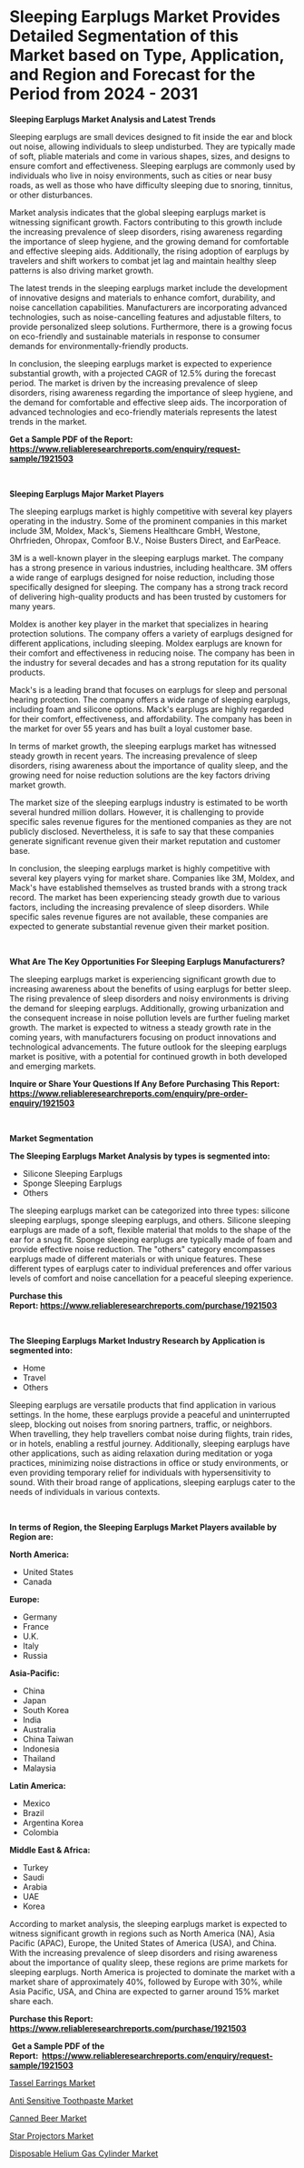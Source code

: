 <p><h1>Sleeping Earplugs Market Provides Detailed Segmentation of this Market based on Type, Application, and Region and Forecast for the Period from 2024 - 2031</h1></p><p><strong>Sleeping Earplugs Market Analysis and Latest Trends</strong></p>
<p><p>Sleeping earplugs are small devices designed to fit inside the ear and block out noise, allowing individuals to sleep undisturbed. They are typically made of soft, pliable materials and come in various shapes, sizes, and designs to ensure comfort and effectiveness. Sleeping earplugs are commonly used by individuals who live in noisy environments, such as cities or near busy roads, as well as those who have difficulty sleeping due to snoring, tinnitus, or other disturbances.</p><p>Market analysis indicates that the global sleeping earplugs market is witnessing significant growth. Factors contributing to this growth include the increasing prevalence of sleep disorders, rising awareness regarding the importance of sleep hygiene, and the growing demand for comfortable and effective sleeping aids. Additionally, the rising adoption of earplugs by travelers and shift workers to combat jet lag and maintain healthy sleep patterns is also driving market growth.</p><p>The latest trends in the sleeping earplugs market include the development of innovative designs and materials to enhance comfort, durability, and noise cancellation capabilities. Manufacturers are incorporating advanced technologies, such as noise-cancelling features and adjustable filters, to provide personalized sleep solutions. Furthermore, there is a growing focus on eco-friendly and sustainable materials in response to consumer demands for environmentally-friendly products.</p><p>In conclusion, the sleeping earplugs market is expected to experience substantial growth, with a projected CAGR of 12.5% during the forecast period. The market is driven by the increasing prevalence of sleep disorders, rising awareness regarding the importance of sleep hygiene, and the demand for comfortable and effective sleep aids. The incorporation of advanced technologies and eco-friendly materials represents the latest trends in the market.</p></p>
<p><strong>Get a Sample PDF of the Report:&nbsp; <a href="https://www.reliableresearchreports.com/enquiry/request-sample/1921503">https://www.reliableresearchreports.com/enquiry/request-sample/1921503</a></strong></p>
<p>&nbsp;</p>
<p><strong>Sleeping Earplugs Major Market Players</strong></p>
<p><p>The sleeping earplugs market is highly competitive with several key players operating in the industry. Some of the prominent companies in this market include 3M, Moldex, Mack's, Siemens Healthcare GmbH, Westone, Ohrfrieden, Ohropax, Comfoor B.V., Noise Busters Direct, and EarPeace.</p><p>3M is a well-known player in the sleeping earplugs market. The company has a strong presence in various industries, including healthcare. 3M offers a wide range of earplugs designed for noise reduction, including those specifically designed for sleeping. The company has a strong track record of delivering high-quality products and has been trusted by customers for many years.</p><p>Moldex is another key player in the market that specializes in hearing protection solutions. The company offers a variety of earplugs designed for different applications, including sleeping. Moldex earplugs are known for their comfort and effectiveness in reducing noise. The company has been in the industry for several decades and has a strong reputation for its quality products.</p><p>Mack's is a leading brand that focuses on earplugs for sleep and personal hearing protection. The company offers a wide range of sleeping earplugs, including foam and silicone options. Mack's earplugs are highly regarded for their comfort, effectiveness, and affordability. The company has been in the market for over 55 years and has built a loyal customer base.</p><p>In terms of market growth, the sleeping earplugs market has witnessed steady growth in recent years. The increasing prevalence of sleep disorders, rising awareness about the importance of quality sleep, and the growing need for noise reduction solutions are the key factors driving market growth.</p><p>The market size of the sleeping earplugs industry is estimated to be worth several hundred million dollars. However, it is challenging to provide specific sales revenue figures for the mentioned companies as they are not publicly disclosed. Nevertheless, it is safe to say that these companies generate significant revenue given their market reputation and customer base.</p><p>In conclusion, the sleeping earplugs market is highly competitive with several key players vying for market share. Companies like 3M, Moldex, and Mack's have established themselves as trusted brands with a strong track record. The market has been experiencing steady growth due to various factors, including the increasing prevalence of sleep disorders. While specific sales revenue figures are not available, these companies are expected to generate substantial revenue given their market position.</p></p>
<p>&nbsp;</p>
<p><strong>What Are The Key Opportunities For Sleeping Earplugs Manufacturers?</strong></p>
<p><p>The sleeping earplugs market is experiencing significant growth due to increasing awareness about the benefits of using earplugs for better sleep. The rising prevalence of sleep disorders and noisy environments is driving the demand for sleeping earplugs. Additionally, growing urbanization and the consequent increase in noise pollution levels are further fueling market growth. The market is expected to witness a steady growth rate in the coming years, with manufacturers focusing on product innovations and technological advancements. The future outlook for the sleeping earplugs market is positive, with a potential for continued growth in both developed and emerging markets.</p></p>
<p><strong>Inquire or Share Your Questions If Any Before Purchasing This Report: <a href="https://www.reliableresearchreports.com/enquiry/pre-order-enquiry/1921503">https://www.reliableresearchreports.com/enquiry/pre-order-enquiry/1921503</a></strong></p>
<p>&nbsp;</p>
<p><strong>Market Segmentation</strong></p>
<p><strong>The Sleeping Earplugs Market Analysis by types is segmented into:</strong></p>
<p><ul><li>Silicone Sleeping Earplugs</li><li>Sponge Sleeping Earplugs</li><li>Others</li></ul></p>
<p><p>The sleeping earplugs market can be categorized into three types: silicone sleeping earplugs, sponge sleeping earplugs, and others. Silicone sleeping earplugs are made of a soft, flexible material that molds to the shape of the ear for a snug fit. Sponge sleeping earplugs are typically made of foam and provide effective noise reduction. The "others" category encompasses earplugs made of different materials or with unique features. These different types of earplugs cater to individual preferences and offer various levels of comfort and noise cancellation for a peaceful sleeping experience.</p></p>
<p><strong>Purchase this Report:&nbsp;<a href="https://www.reliableresearchreports.com/purchase/1921503">https://www.reliableresearchreports.com/purchase/1921503</a></strong></p>
<p>&nbsp;</p>
<p><strong>The Sleeping Earplugs Market Industry Research by Application is segmented into:</strong></p>
<p><ul><li>Home</li><li>Travel</li><li>Others</li></ul></p>
<p><p>Sleeping earplugs are versatile products that find application in various settings. In the home, these earplugs provide a peaceful and uninterrupted sleep, blocking out noises from snoring partners, traffic, or neighbors. When travelling, they help travellers combat noise during flights, train rides, or in hotels, enabling a restful journey. Additionally, sleeping earplugs have other applications, such as aiding relaxation during meditation or yoga practices, minimizing noise distractions in office or study environments, or even providing temporary relief for individuals with hypersensitivity to sound. With their broad range of applications, sleeping earplugs cater to the needs of individuals in various contexts.</p></p>
<p>&nbsp;</p>
<p><strong>In terms of Region, the Sleeping Earplugs Market Players available by Region are:</strong></p>
<p>
    <p> <strong> North America: </strong>
        <ul>
            <li>United States</li>
            <li>Canada</li>
        </ul>
        </p> 
    <p> <strong> Europe: </strong>
        <ul>
            <li>Germany</li>
            <li>France</li>
            <li>U.K.</li>
            <li>Italy</li>
            <li>Russia</li>
        </ul>
        </p> 
    <p> <strong> Asia-Pacific: </strong>
        <ul>
            <li>China</li>
            <li>Japan</li>
            <li>South Korea</li>
            <li>India</li>
            <li>Australia</li>
            <li>China Taiwan</li>
            <li>Indonesia</li>
            <li>Thailand</li>
            <li>Malaysia</li>
        </ul>
        </p> 
    <p> <strong> Latin America: </strong>
        <ul>
            <li>Mexico</li>
            <li>Brazil</li>
            <li>Argentina Korea</li>
            <li>Colombia</li>
        </ul>
        </p> 
    <p> <strong> Middle East & Africa: </strong>
        <ul>
            <li>Turkey</li>
            <li>Saudi</li>
            <li>Arabia</li>
            <li>UAE</li>
            <li>Korea</li>
        </ul>
    </p>
    </p>
<p><p>According to market analysis, the sleeping earplugs market is expected to witness significant growth in regions such as North America (NA), Asia Pacific (APAC), Europe, the United States of America (USA), and China. With the increasing prevalence of sleep disorders and rising awareness about the importance of quality sleep, these regions are prime markets for sleeping earplugs. North America is projected to dominate the market with a market share of approximately 40%, followed by Europe with 30%, while Asia Pacific, USA, and China are expected to garner around 15% market share each.</p></p>
<p><strong>Purchase this Report: <a href="https://www.reliableresearchreports.com/purchase/1921503">https://www.reliableresearchreports.com/purchase/1921503</a></strong></p>
<p>&nbsp;<strong>Get a Sample PDF of the Report:&nbsp;&nbsp;<a href="https://www.reliableresearchreports.com/enquiry/request-sample/1921503">https://www.reliableresearchreports.com/enquiry/request-sample/1921503</a></strong></p>
<p><strong></strong></p>
<p><p><a href="https://github.com/gaydyna/Market-Research-Report-List-1/blob/main/tassel-earrings-market.md">Tassel Earrings Market</a></p><p><a href="https://github.com/joannesouthgate/Market-Research-Report-List-1/blob/main/anti-sensitive-toothpaste-market.md">Anti Sensitive Toothpaste Market</a></p><p><a href="https://github.com/amonskiyk/Market-Research-Report-List-1/blob/main/canned-beer-market.md">Canned Beer Market</a></p><p><a href="https://github.com/tamvrosiya/Market-Research-Report-List-1/blob/main/star-projectors-market.md">Star Projectors Market</a></p><p><a href="https://github.com/julyju69/Market-Research-Report-List-1/blob/main/disposable-helium-gas-cylinder-market.md">Disposable Helium Gas Cylinder Market</a></p></p>